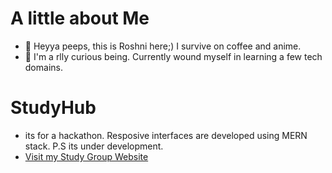 # A little about Me
- 👋 Heyya peeps, this is Roshni here;)  I survive on coffee and anime.
- 👀 I'm a rlly curious being. Currently wound myself in learning a few tech domains.

# StudyHub
- its for a hackathon. Resposive interfaces are developed using MERN stack. P.S its under development.
- [Visit my Study Group Website](https://studyhub-delta.vercel.app/)


<!---
Roshr2211/Roshr2211 is a ✨ special ✨ repository because its `README.md` (this file) appears on your GitHub profile.
You can click the Preview link to take a look at your changes.
--->
